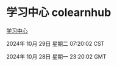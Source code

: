 # 学习中心 colearnhub
[学习中心](http://219.139.197.74:56308/colearnhub/)

2024年 10月 29日 星期二 07:20:02 CST

2024年 10月 28日 星期一 23:20:02 GMT
